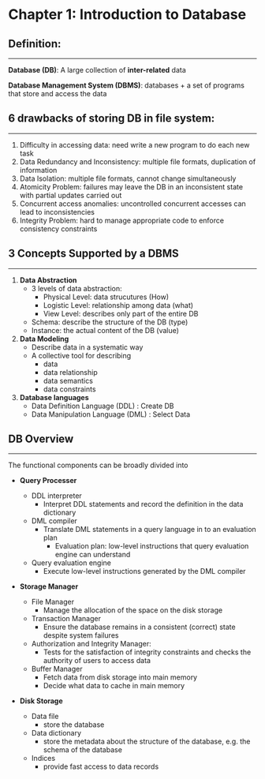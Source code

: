 # Chapter 1: Introduction to Database

## Definition:
---
**Database (DB)**: A large collection of **inter-related** data

**Database Management System (DBMS)**: databases + a set of programs that store and access the data

## 6 drawbacks of storing DB in file system:
---
1.   Difficulty in accessing data: need write a new program to do each new task
2.   Data Redundancy and Inconsistency: multiple file formats, duplication of information
3.   Data Isolation: multiple file formats, cannot change simultaneously
4.   Atomicity Problem: failures may leave the DB in an inconsistent state with partial updates carried out
5.   Concurrent access anomalies: uncontrolled concurrent accesses can lead to inconsistencies
6.   Integrity Problem: hard to manage appropriate code to enforce consistency constraints


## 3 Concepts Supported by a DBMS
---
1.  **Data Abstraction**
    -   3 levels of data abstraction:
        -   Physical Level: data strucutures (How)
        -   Logistic Level: relationship among data (what)
        -   View Level: describes only part of the entire DB
    -   Schema: describe the structure of the DB (type)
    -   Instance: the actual content of the DB (value)
2.  **Data Modeling**
    -   Describe data in a systematic way
    -   A collective tool for describing
        -   data
        -   data relationship
        -   data semantics
        -   data constraints
3.  **Database languages**
    -   Data Definition Language (DDL) : Create DB
    -   Data Manipulation Language (DML) : Select Data

## DB Overview
---
The functional components can be broadly divided into

-   **Query Processer**
    - DDL interpreter
      - Interpret DDL statements and record the definition in the data dictionary
    - DML compiler
      - Translate DML statements in a query language in to an evaluation plan
        - Evaluation plan: low-level instructions that query evaluation engine can understand
    - Query evaluation engine
      - Execute low-level instructions generated by the DML compiler

-   **Storage Manager**
    -   File Manager
        -   Manage the allocation of the space on the disk storage
    -   Transaction Manager
        -   Ensure the database remains in a consistent (correct) state despite system failures
    -   Authorization and Integrity Manager:
        -   Tests for the satisfaction of integrity constraints and checks the authority of users to access data
    -   Buffer Manager
        -   Fetch data from disk storage into main memory
        -   Decide what data to cache in main memory

-   **Disk Storage**
    -   Data file
        -   store the database
    -   Data dictionary
        -   store the metadata about the structure of the database, e.g. the schema of the database
    -   Indices
        -   provide fast access to data records



